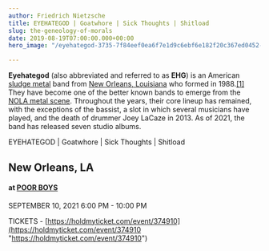 ```yaml
---
author: Friedrich Nietzsche
title: EYEHATEGOD | Goatwhore | Sick Thoughts | Shitload
slug: the-geneology-of-morals
date: 2019-08-19T07:00:00.000+00:00
hero_image: "/eyehategod-3735-7f84eef0ea6f7e1d9c6ebf6e182f20c367ed0452-s1600-c85.webp"

---
```

**Eyehategod** (also abbreviated and referred to as **EHG**) is an American [sludge metal](https://en.wikipedia.org/wiki/Sludge_metal "Sludge metal") band from [New Orleans, Louisiana](https://en.wikipedia.org/wiki/New_Orleans,_Louisiana "New Orleans, Louisiana") who formed in 1988.[\[1\]](https://en.wikipedia.org/wiki/Eyehategod#cite_note-1) They have become one of the better known bands to emerge from the [NOLA metal scene](https://en.wikipedia.org/wiki/Music_of_New_Orleans#Heavy_metal "Music of New Orleans"). Throughout the years, their core lineup has remained, with the exceptions of the bassist, a slot in which several musicians have played, and the death of drummer Joey LaCaze in 2013. As of 2021, the band has released seven studio albums.

EYEHATEGOD | Goatwhore | Sick Thoughts | Shitload

## New Orleans, LA

#### at [POOR BOYS](javascript:void(0))

SEPTEMBER 10, 2021 6:00 PM - 10:00 PM

TICKETS - [https://holdmyticket.com/event/374910](https://holdmyticket.com/event/374910 "https://holdmyticket.com/event/374910")